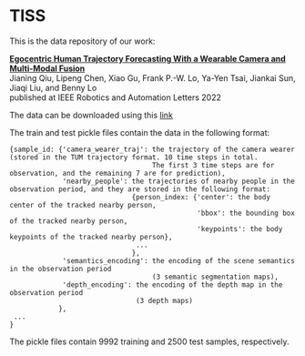# TISS

This is the data repository of our work:

**[Egocentric Human Trajectory Forecasting With a Wearable Camera and Multi-Modal Fusion](https://ieeexplore.ieee.org/document/9813561)**
<br>
Jianing Qiu, Lipeng Chen, Xiao Gu, Frank P.-W. Lo, Ya-Yen Tsai, Jiankai Sun, Jiaqi Liu, and Benny Lo
<br>
published at IEEE Robotics and Automation Letters 2022

The data can be downloaded using this [link](https://drive.google.com/drive/folders/1wJTUIwNBXokB5UUAy_xhKDY3V5fLIBKg?usp=sharing)

The train and test pickle files contain the data in the following format:
```
{sample_id: {'camera_wearer_traj': the trajectory of the camera wearer (stored in the TUM trajectory format. 10 time steps in total. 
                                   The first 3 time steps are for observation, and the remaining 7 are for prediction),
             'nearby_people': the trajectories of nearby people in the observation period, and they are stored in the following format:
                              {person_index: {'center': the body center of the tracked nearby person,
                                              'bbox': the bounding box of the tracked nearby person,
                                              'keypoints': the body keypoints of the tracked nearby person},
                               ...
                              },                                                         
             'semantics_encoding': the encoding of the scene semantics in the observation period 
                                   (3 semantic segmentation maps),
             'depth_encoding': the encoding of the depth map in the observation period 
                               (3 depth maps)
            },
 ...
}
```
The pickle files contain 9992 training and 2500 test samples, respectively.
